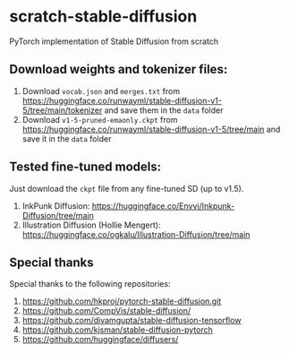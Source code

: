 # scratch-stable-diffusion

PyTorch implementation of Stable Diffusion from scratch

## Download weights and tokenizer files:

1. Download `vocab.json` and `merges.txt` from https://huggingface.co/runwayml/stable-diffusion-v1-5/tree/main/tokenizer and save them in the `data` folder
2. Download `v1-5-pruned-emaonly.ckpt` from https://huggingface.co/runwayml/stable-diffusion-v1-5/tree/main and save it in the `data` folder

## Tested fine-tuned models:

Just download the `ckpt` file from any fine-tuned SD (up to v1.5).

1. InkPunk Diffusion: https://huggingface.co/Envvi/Inkpunk-Diffusion/tree/main
2. Illustration Diffusion (Hollie Mengert): https://huggingface.co/ogkalu/Illustration-Diffusion/tree/main

## Special thanks

Special thanks to the following repositories:

1. https://github.com/hkproj/pytorch-stable-diffusion.git
2. https://github.com/CompVis/stable-diffusion/
3. https://github.com/divamgupta/stable-diffusion-tensorflow
4. https://github.com/kjsman/stable-diffusion-pytorch
5. https://github.com/huggingface/diffusers/